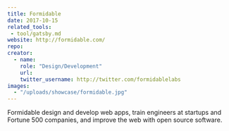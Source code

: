 ```yaml
---
title: Formidable
date: 2017-10-15
related_tools:
 - tool/gatsby.md
website: http://formidable.com/
repo:
creator:
  - name:
    role: "Design/Development"
    url:
    twitter_username: http://twitter.com/formidablelabs
images:
  - "/uploads/showcase/formidable.jpg"
---
```


Formidable design and develop web apps, train engineers at startups and Fortune 500 companies, and improve the web with open source software.
